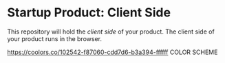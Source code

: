 # Startup Product: Client Side

This repository will hold the *client side* of your product. The client
side of your product runs in the browser.

https://coolors.co/102542-f87060-cdd7d6-b3a394-ffffff
COLOR SCHEME
